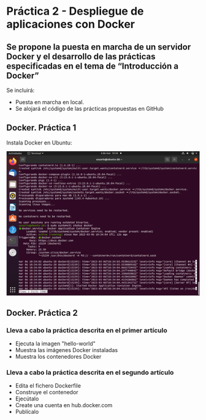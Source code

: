 # Práctica 2 - Despliegue de aplicaciones con Docker
## Se propone la puesta en marcha de un servidor Docker y el desarrollo de las prácticas especificadas en el tema de “Introducción a Docker”
Se incluirá:
- Puesta en marcha en local.
- Se alojará el código de las prácticas propuestas en GitHub

## Docker. Práctica 1

Instala Docker en Ubuntu:

![imagen1](img/1.png)

## Docker. Práctica 2

### Lleva a cabo la práctica descrita en el primer artículo
- Ejecuta la imagen "hello-world"
- Muestra las imágenes Docker instaladas
- Muestra los contenedores Docker

### Lleva a cabo la práctica descrita en el segundo artículo
- Edita el fichero Dockerfile
- Construye el contenedor
- Ejecútalo
- Create una cuenta en hub.docker.com
- Publícalo
